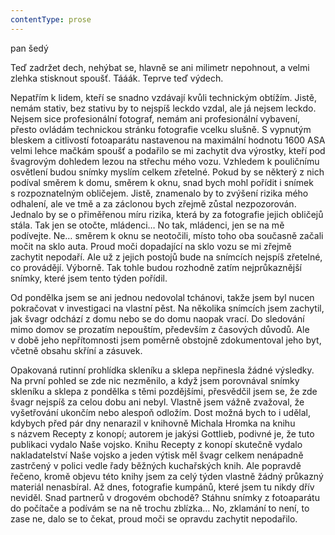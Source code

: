 ```yaml
---
contentType: prose
---
```


<section>

pan šedý

Teď zadržet dech, nehýbat se, hlavně se ani milimetr nepohnout, a velmi zlehka stisknout spoušť. Tááák. Teprve teď výdech.

Nepatřím k lidem, kteří se snadno vzdávají kvůli technickým obtížím. Jistě, nemám stativ, bez stativu by to nejspíš leckdo vzdal, ale já nejsem leckdo. Nejsem sice profesionální fotograf, nemám ani profesionální vybavení, přesto ovládám technickou stránku fotografie vcelku slušně. S vypnutým bleskem a citlivostí fotoaparátu nastavenou na maximální hodnotu 1600 ASA velmi lehce mačkám spoušť a podařilo se mi zachytit dva výrostky, kteří pod švagrovým dohledem lezou na střechu mého vozu. Vzhledem k pouličnímu osvětlení budou snímky myslím celkem zřetelné. Pokud by se některý z nich podíval směrem k domu, směrem k oknu, snad bych mohl pořídit i snímek s rozpoznatelným obličejem. Jistě, znamenalo by to zvýšení rizika mého odhalení, ale ve tmě a za záclonou bych zřejmě zůstal nezpozorován. Jednalo by se o přiměřenou míru rizika, která by za fotografie jejich obličejů stála. Tak jen se otočte, mládenci… No tak, mládenci, jen se na mě podívejte. Ne… směrem k oknu se neotočili, místo toho oba současně začali močit na sklo auta. Proud moči dopadající na sklo vozu se mi zřejmě zachytit nepodaří. Ale už z jejich postojů bude na snímcích nejspíš zřetelné, co provádějí. Výborně. Tak tohle budou rozhodně zatím nejprůkaznější snímky, které jsem tento týden pořídil.

Od pondělka jsem se ani jednou nedovolal tchánovi, takže jsem byl nucen pokračovat v investigaci na vlastní pěst. Na několika snímcích jsem zachytil, jak švagr odchází z domu nebo se do domu naopak vrací. Do sledování mimo domov se prozatím nepouštím, především z časových důvodů. Ale v době jeho nepřítomnosti jsem poměrně obstojně zdokumentoval jeho byt, včetně obsahu skříní a zásuvek.

Opakovaná rutinní prohlídka skleníku a sklepa nepřinesla žádné výsledky. Na první pohled se zde nic nezměnilo, a když jsem porovnával snímky skleníku a sklepa z pondělka s těmi pozdějšími, přesvědčil jsem se, že zde švagr nejspíš za celou dobu ani nebyl. Vlastně jsem vážně zvažoval, že vyšetřování ukončím nebo alespoň odložím. Dost možná bych to i udělal, kdybych před pár dny nenarazil v knihovně Michala Hromka na knihu s názvem Recepty z konopí; autorem je jakýsi Gottlieb, podivné je, že tuto publikaci vydalo Naše vojsko. Knihu Recepty z konopí skutečně vydalo nakladatelství Naše vojsko a jeden výtisk měl švagr celkem nenápadně zastrčený v polici vedle řady běžných kuchařských knih. Ale popravdě řečeno, kromě objevu této knihy jsem za celý týden vlastně žádný průkazný materiál nenasbíral. Až dnes, fotografie kumpánů, které jsem tu nikdy dřív neviděl. Snad partnerů v drogovém obchodě? Stáhnu snímky z fotoaparátu do počítače a podívám se na ně trochu zblízka… No, zklamání to není, to zase ne, dalo se to čekat, proud moči se opravdu zachytit nepodařilo.

</section>
